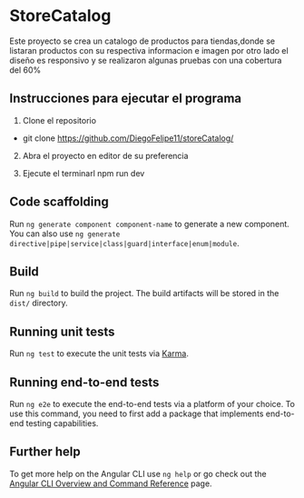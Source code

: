 # StoreCatalog

Este proyecto se crea un catalogo de productos para tiendas,donde se listaran productos con su respectiva informacion e imagen por otro lado  el diseño es responsivo y se realizaron algunas pruebas con una cobertura del 60%


## Instrucciones para ejecutar el programa
1. Clone el repositorio
+ git clone https://github.com/DiegoFelipe11/storeCatalog/

2. Abra el proyecto en editor de su preferencia

3. Ejecute el terminarl npm run dev


## Code scaffolding

Run `ng generate component component-name` to generate a new component. You can also use `ng generate directive|pipe|service|class|guard|interface|enum|module`.

## Build

Run `ng build` to build the project. The build artifacts will be stored in the `dist/` directory.

## Running unit tests

Run `ng test` to execute the unit tests via [Karma](https://karma-runner.github.io).

## Running end-to-end tests

Run `ng e2e` to execute the end-to-end tests via a platform of your choice. To use this command, you need to first add a package that implements end-to-end testing capabilities.

## Further help

To get more help on the Angular CLI use `ng help` or go check out the [Angular CLI Overview and Command Reference](https://angular.io/cli) page.
